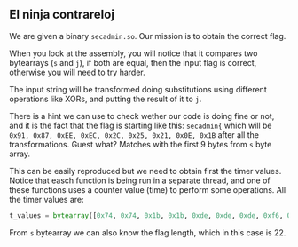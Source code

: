 ## El ninja contrareloj

We are given a binary `secadmin.so`. Our mission is to obtain the correct flag.

When you look at the assembly, you will notice that it compares two bytearrays (`s` and `j`), if both are equal, then the input flag is correct, otherwise you will need to try harder.

The input string will be transformed doing substitutions using different operations like XORs, and putting the result of it to `j`.

There is a hint we can use to check wether our code is doing fine or not, and it is the fact that the flag is starting like this: `secadmin{` which will be `0x91, 0x87, 0xEE, 0xEC, 0x2C, 0x25, 0x21, 0x0E, 0x1B` after all the transformations. Guest what? Matches with the first 9 bytes from `s` byte array.

This can be easily reproduced but we need to obtain first the timer values. Notice that easch function is being run in a separate thread, and one of these functions uses a counter value (time) to perform some operations. All the timer values are: 

```python
t_values = bytearray([0x74, 0x74, 0x1b, 0x1b, 0xde, 0xde, 0xde, 0xf6, 0xf6, 0x67, 0x67, 0x67, 0x8b, 0x8b, 0x5a, 0x5a, 0x5a, 0x67, 0x67, 0x34, 0x34, 0x34])
```

From `s` bytearray we can also know the flag length, which in this case is 22.
 
